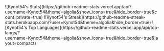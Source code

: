 <head>

</head>
<body>
  
</body>
<div id="footer">
  ![Kynot54's Stats](https://github-readme-stats.vercel.app/api?username=Kynot54&theme=algolia&show_icons=true&hide_border=true&count_private=true)
  ![Kynot54's Streak](https://github-readme-streak-stats.herokuapp.com/?user=Kynot54&theme=algolia&hide_border=true)
  ![Kynot54's Top Languages](https://github-readme-stats.vercel.app/api/top-langs/?username=Kynot54&theme=algolia&show_icons=true&hide_border=true&layout=compact)
</div>
